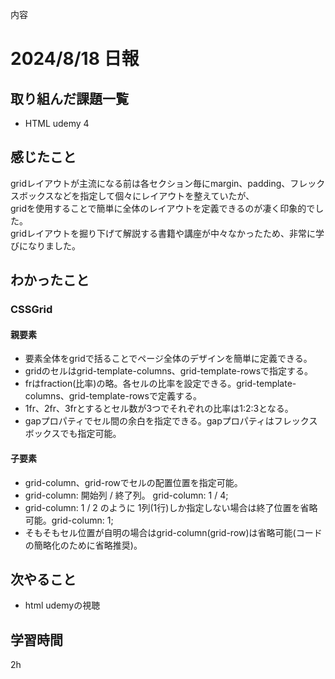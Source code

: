 内容
# 2024/8/18 日報
## 取り組んだ課題一覧
+ HTML udemy 4

## 感じたこと
gridレイアウトが主流になる前は各セクション毎にmargin、padding、フレックスボックスなどを指定して個々にレイアウトを整えていたが、  
gridを使用することで簡単に全体のレイアウトを定義できるのが凄く印象的でした。  
gridレイアウトを掘り下げて解説する書籍や講座が中々なかったため、非常に学びになりました。

## わかったこと
### CSSGrid
#### 親要素
+ 要素全体をgridで括ることでページ全体のデザインを簡単に定義できる。
+ gridのセルはgrid-template-columns、grid-template-rowsで指定する。
+ frはfraction(比率)の略。各セルの比率を設定できる。grid-template-columns、grid-template-rowsで定義する。
+ 1fr、2fr、3frとするとセル数が3つでそれぞれの比率は1:2:3となる。
+ gapプロパティでセル間の余白を指定できる。gapプロパティはフレックスボックスでも指定可能。

#### 子要素
+ grid-column、grid-rowでセルの配置位置を指定可能。
+ grid-column: 開始列 / 終了列。 grid-column: 1 / 4;
+ grid-column: 1 / 2 のように 1列(1行)しか指定しない場合は終了位置を省略可能。grid-column: 1;
+ そもそもセル位置が自明の場合はgrid-column(grid-row)は省略可能(コードの簡略化のために省略推奨)。

## 次やること
+ html udemyの視聴

## 学習時間
2h